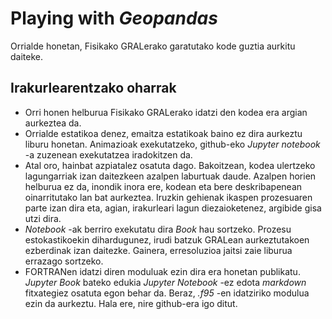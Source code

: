 Playing with _Geopandas_
============================

Orrialde honetan, Fisikako GRALerako garatutako kode guztia aurkitu daiteke. 

## Irakurlearentzako oharrak

- Orri honen helburua Fisikako GRALerako idatzi den kodea era argian aurkeztea da.
- Orrialde estatikoa denez, emaitza estatikoak baino ez dira aurkeztu liburu honetan. Animazioak exekutatzeko, github-eko _Jupyter notebook_ -a zuzenean exekutatzea iradokitzen da.
- Atal oro, hainbat azpiatalez osatuta dago. Bakoitzean, kodea ulertzeko lagungarriak izan daitezkeen azalpen laburtuak daude. Azalpen horien helburua ez da, inondik inora ere, kodean eta bere deskribapenean oinarritutako lan bat aurkeztea. Iruzkin gehienak ikaspen prozesuaren parte izan dira eta, agian, irakurleari lagun diezaioketenez, argibide gisa utzi dira. 
- _Notebook_ -ak berriro exekutatu dira _Book_ hau sortzeko. Prozesu estokastikoekin dihardugunez, irudi batzuk GRALean aurkeztutakoen ezberdinak izan daitezke. Gainera, erresoluzioa jaitsi zaie liburua errazago sortzeko.
- FORTRANen idatzi diren moduluak ezin dira era honetan publikatu. _Jupyter Book_ bateko edukia _Jupyter Notebook_ -ez edota _markdown_ fitxategiez osatuta egon behar da. Beraz, _.f95_ -en idatziriko modulua ezin da aurkeztu. Hala ere, nire github-era igo ditut.
